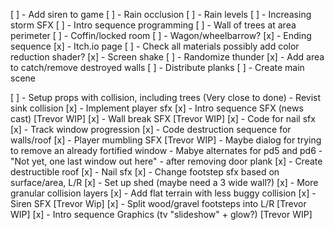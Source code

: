 

[ ] - Add siren to game
[ ] - Rain occlusion
[ ] - Rain levels
[ ] - Increasing storm SFX
[ ] - Intro sequence programming
[ ] - Wall of trees at area perimeter
[ ] - Coffin/locked room
[ ] - Wagon/wheelbarrow?
[x] - Ending sequence
[x] - Itch.io page
[ ] - Check all materials possibly add color reduction shader?
[x] - Screen shake
[ ] - Randomize thunder
[x] - Add area to catch/remove destroyed walls
[ ] - Distribute planks
[ ] - Create main scene

[ ] - Setup props with collision, including trees (Very close to done)
	- Revist sink collision
[x] - Implement player sfx
[x] - Intro sequence SFX (news cast) [Trevor WIP]
[x] - Wall break SFX [Trevor WIP]
[x] - Code for nail sfx
[x] - Track window progression
[x] - Code destruction sequence for walls/roof
[x] - Player mumbling SFX [Trevor WIP]
	- Maybe dialog for trying to remove an already fortified window
	- Mabye alternates for pd5 and pd6
	- "Not yet, one last window out here" - after removing door plank
[x] - Create destructible roof
[x] - Nail sfx
[x] - Change footstep sfx based on surface/area, L/R
[x] - Set up shed (maybe need a 3 wide wall?)
[x] - More granular collision layers
[x] - Add flat terrain with less buggy collision
[x] - Siren SFX [Trevor Wip]
[x] - Split wood/gravel footsteps into L/R [Trevor WIP]
[x] - Intro sequence Graphics (tv "slideshow" + glow?) [Trevor WIP]

